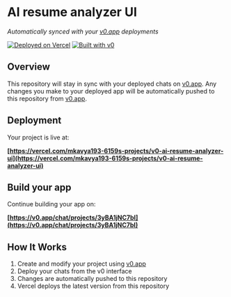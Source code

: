 # AI resume analyzer UI

*Automatically synced with your [v0.app](https://v0.app) deployments*

[![Deployed on Vercel](https://img.shields.io/badge/Deployed%20on-Vercel-black?style=for-the-badge&logo=vercel)](https://vercel.com/mkavya193-6159s-projects/v0-ai-resume-analyzer-ui)
[![Built with v0](https://img.shields.io/badge/Built%20with-v0.app-black?style=for-the-badge)](https://v0.app/chat/projects/3yBA1jNC7bI)

## Overview

This repository will stay in sync with your deployed chats on [v0.app](https://v0.app).
Any changes you make to your deployed app will be automatically pushed to this repository from [v0.app](https://v0.app).

## Deployment

Your project is live at:

**[https://vercel.com/mkavya193-6159s-projects/v0-ai-resume-analyzer-ui](https://vercel.com/mkavya193-6159s-projects/v0-ai-resume-analyzer-ui)**

## Build your app

Continue building your app on:

**[https://v0.app/chat/projects/3yBA1jNC7bI](https://v0.app/chat/projects/3yBA1jNC7bI)**

## How It Works

1. Create and modify your project using [v0.app](https://v0.app)
2. Deploy your chats from the v0 interface
3. Changes are automatically pushed to this repository
4. Vercel deploys the latest version from this repository